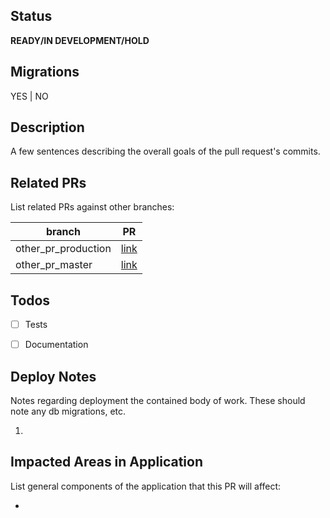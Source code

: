 ## Status
**READY/IN DEVELOPMENT/HOLD**

## Migrations
YES | NO

## Description
A few sentences describing the overall goals of the pull request's commits.

## Related PRs
List related PRs against other branches:

branch | PR
------ | ------
other_pr_production | [link]()
other_pr_master | [link]()


## Todos
- [ ] Tests
- [ ] Documentation


## Deploy Notes
Notes regarding deployment the contained body of work.  These should note any
db migrations, etc.



1. 

## Impacted Areas in Application
List general components of the application that this PR will affect:

* 
